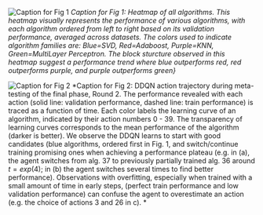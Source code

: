 ![Caption for Fig 1](ddqn_trajectory/algo_meanScore_heatmap.png)
*Caption for Fig 1: Heatmap of all algorithms. This heatmap visually represents the performance of various algorithms, with each algorithm ordered from left to right based on its validation performance, averaged across datasets. The colors used to indicate algorithm families are: Blue=SVD, Red=Adaboost, Purple=KNN, Green=MultiLayer Perceptron. The block sturcture observed in this heatmap suggest a performance trend where blue outperforms red, red outperforms purple, and purple outperforms green}*

![Caption for Fig 2](ddqn_trajectory/ddqn_trajectory_21.svg)
*Caption for Fig 2: DDQN action trajectory during meta-testing of the final phase, Round 2. The performance revealed with each action (solid line: validation performance, dashed line: train performance) is traced as a function of time. Each color labels the learning curve of an algorithm, indicated by their action numbers 0 - 39. The transparency of learning curves corresponds to the mean performance of the algorithm (darker is better). We observe the DDQN learns to start with good candidates (blue algorithms, ordered first in Fig. 1, and switch/continue training promising ones when achieving a performance plateau (e.g. in (a),  the agent switches from alg. 37 to previously partially trained alg. 36 around $t=exp(4)$; in (b) the agent switches several times to find better performance). Observations with overfitting, especially when trained with a small amount of time in early steps, (perfect train performance and low validation performance) can confuse the agent to overestimate an action (e.g. the choice of actions 3 and 26 in c). *